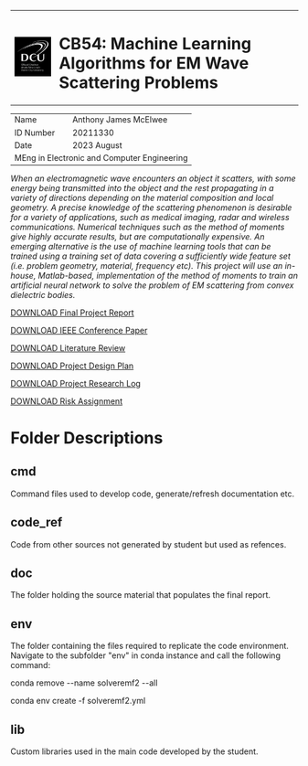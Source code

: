 <table>
    <tbody>
        <tr>
            <td colspan=1>
				<img id="DCUlogo" src="./doc/Dublin_City_University_Logo.png" onerror="this.onerror=null; this.src='file/doc/Dublin_City_University_Logo.png'">
			</td>
            <td colspan=1><h1>CB54: Machine Learning Algorithms for EM Wave Scattering Problems</h1></td>
		</tr>
        <tr>
    </tbody>
</table>
<table>
    <tbody>
            <td rowspan=1>Name</td>
            <td rowspan=1>Anthony James McElwee</td>
        </tr>
        <tr>
            <td rowspan=1>ID Number</td>
            <td rowspan=1>20211330</td>
		</tr>
        <tr>
            <td rowspan=1>Date</td>
            <td rowspan=1>2023 August</td>
		</tr>
        <tr>
            <td colspan=2>MEng in Electronic and Computer Engineering</td>
		</tr>
    </tbody>
</table>


*When an electromagnetic wave encounters an object it scatters, with some energy being transmitted into the object and the rest propagating in a variety of directions depending on the material composition and local geometry. A precise knowledge of the scattering phenomenon is desirable for a variety of applications, such as medical imaging, radar and wireless communications.  Numerical techniques such as the method of moments give highly accurate results, but are computationally expensive. An emerging alternative is the use of machine learning tools that can be trained using a training set of data covering a sufficiently wide feature set (i.e. problem geometry, material, frequency etc). This project will use an in-house, Matlab-based, implementation of the method of moments to train an artificial neural network to solve the problem of EM scattering from convex dielectric bodies.*


<!-- THIS WORKS ON GITHUB: just click on the actual files if using locally -->
[DOWNLOAD Final Project Report](AnthonyJamesMcElwee_20211330_FP.pdf)

[DOWNLOAD IEEE Conference Paper](AnthonyJamesMcElwee_20211330_IEEE_Paper.pdf)

[DOWNLOAD Literature Review](AnthonyJamesMcElwee_20211330_LR_Updated.pdf)

[DOWNLOAD Project Design Plan](AnthonyJamesMcElwee-20211330-PDP-signed.pdf)

[DOWNLOAD Project Research Log](AnthonyJamesMcElwee_20211330_PRL.pdf)

[DOWNLOAD Risk Assignment](AnthonyJamesMcElwee_20211330_RA.pdf)

# Folder Descriptions

## cmd
Command files used to develop code, generate/refresh documentation etc.

## code_ref
Code from other sources not generated by student but used as refences.

## doc
The folder holding the source material that populates the final report.

## env
The folder containing the files required to replicate the code environment. Navigate to the subfolder "env" in conda instance and call the following command:

conda remove --name solveremf2 --all

conda env create -f solveremf2.yml

## lib
Custom libraries used in the main code developed by the student.